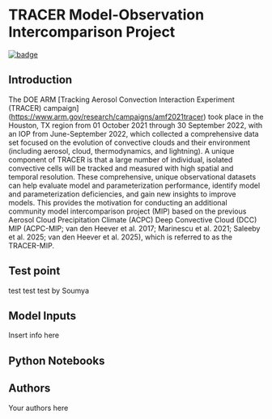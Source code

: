 # TRACER Model-Observation Intercomparison Project

[![badge](https://img.shields.io/static/v1.svg?logo=Jupyter&label=ARM+JupyterHub&message=ACE+Environment&color=blue)](https://jupyterhub.arm.gov/hub/user-redirect/git-pull?repo=https%3A//github.com/ARM-Synergy/tracer-mip&urlpath=lab/tree/tracer-mip/../user-data-home/tracer-mip/notebooks&branch=main)

## Introduction

The DOE ARM [Tracking Aerosol Convection Interaction Experiment (TRACER) campaign] (https://www.arm.gov/research/campaigns/amf2021tracer) took place in the Houston, TX region from 01 October 2021 through 30 September 2022, with an IOP from June-September 2022, which collected a comprehensive data set focused on the evolution of convective clouds and their environment (including aerosol, cloud, thermodynamics, and lightning). A unique component of TRACER is that a large number of individual, isolated convective cells will be tracked and measured with high spatial and temporal resolution. These comprehensive, unique observational datasets can help evaluate model and parameterization performance, identify model and parameterization deficiencies, and gain new insights to improve models. This provides the motivation for conducting an additional community model intercomparison project (MIP) based on the previous Aerosol Cloud Precipitation Climate (ACPC) Deep Convective Cloud (DCC) MIP (ACPC-MIP; van den Heever et al. 2017; Marinescu et al. 2021; Saleeby et al. 2025; van den Heever et al. 2025), which is referred to as the TRACER-MIP.

## Test point

test test test by Soumya

## Model Inputs

Insert info here

## Python Notebooks

## Authors

Your authors here

